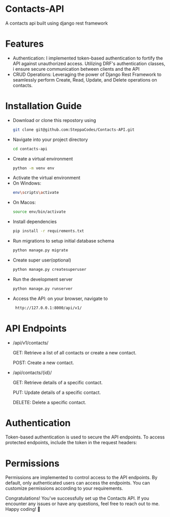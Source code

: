 # Contacts-API
A contacts api built using django rest framework

# Features 
- Authentication: I implemented token-based authentication to fortify the API against unauthorized access. Utilizing DRF's authentication classes, i ensure secure communication between clients and the API
- CRUD Operations: Leveraging the power of Django Rest Framework to seamlessly perform Create, Read, Update, and Delete operations on contacts.

# Installation Guide

- Download or clone this repostory using
  ```sh
  git clone git@github.com:SteppaCodes/Contacts-API.git
- Navigate into your project directory
  ```sh
  cd contacts-api
- Create a virtual environment
  ```sh
  python -m venv env
- Activate the virtual environment
- On Windows:
  ```sh
  env\scripts\activate
- On Macos:
  ```sh 
  source env/bin/activate
- Install dependencies
  ```sh
  pip install -r requirements.txt
- Run migrations to setup initial database schema
  ```sh
  python manage.py migrate
- Create super user(optional)
  ```sh
  python manage.py createsuperuser
- Run the development server
  ```sh
  python manage.py runserver
- Access the API: on your browser, navigate to
   ``` sh
    http://127.0.0.1:8000/api/v1/

# API Endpoints
- /api/v1/contacts/

  GET: Retrieve a list of all contacts or create a new contact.
  
  POST: Create a new contact.
  
- /api/contacts/{id}/

  GET: Retrieve details of a specific contact.
  
  PUT: Update details of a specific contact.
  
  DELETE: Delete a specific contact.

# Authentication
Token-based authentication is used to secure the API endpoints. To access protected endpoints, include the token in the request headers:

# Permissions
Permissions are implemented to control access to the API endpoints. By default, only authenticated users can access the endpoints. You can customize permissions according to your requirements.

Congratulations! You've successfully set up the Contacts API. If you encounter any issues or have any questions, feel free to reach out to me. Happy coding! 🚀
